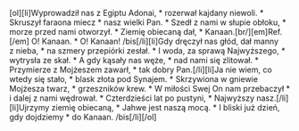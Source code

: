 [ol][li]Wyprowadził nas z Egiptu Adonai, * rozerwał kajdany niewoli. * Skruszył faraona miecz * nasz wielki Pan. * Szedł z nami w słupie obłoku, * morze przed nami otworzył. * Ziemię obiecaną dał, * Kanaan.[br/][em]Ref.[/em] O! Kanaan. * O! Kanaan! /bis[/li][li]Gdy dręczył nas głód, dał manny z nieba, * na szmery przepiórki zesłał. * I woda, za sprawą Najwyższego, * wytrysła ze skał. * A gdy kąsały nas węże, * nad nami się zlitował. * Przymierze z Mojżeszem zawarł, * tak dobry Pan.[/li][li]Ja nie wiem, co wtedy się stało, * blask złota pod Synajem. * Skrzywiona w gniewie Mojżesza twarz, * grzeszników krew. * W miłości Swej On nam przebaczył * i dalej z nami wędrował. * Czterdzieści lat po pustyni, * Najwyższy nasz.[/li][li]Ujrzymy ziemię obiecaną, * Jahwe jest naszą mocą. * I bliski już dzień, gdy dojdziemy * do Kanaan. /bis[/li][/ol]